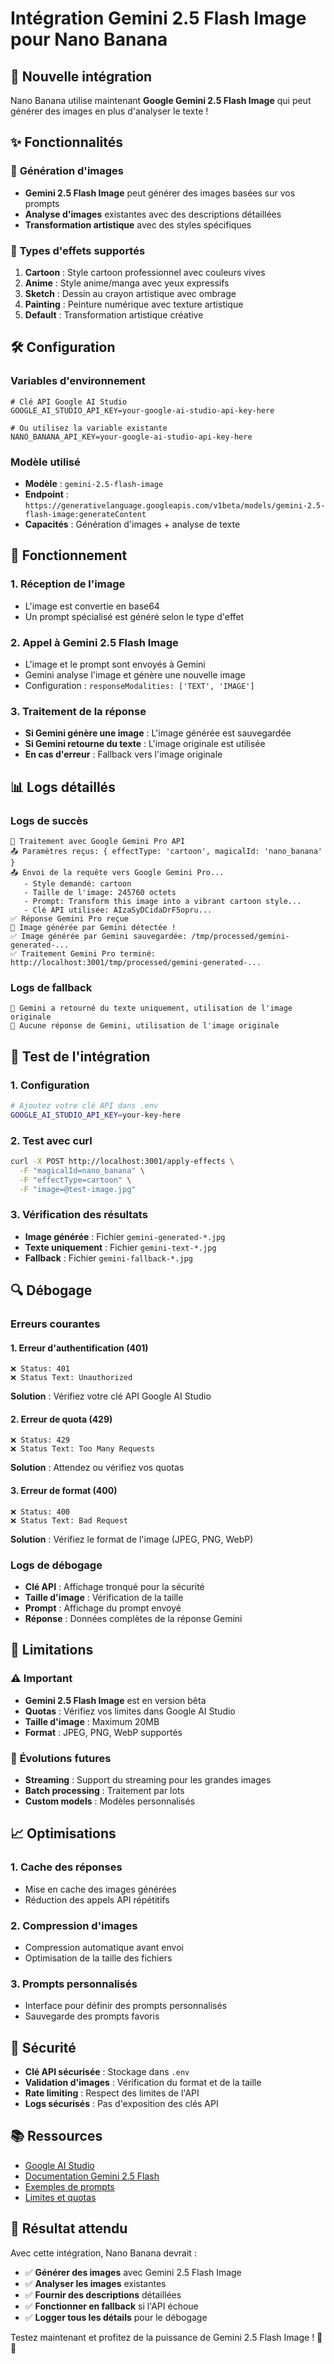 # Intégration Gemini 2.5 Flash Image pour Nano Banana

## 🚀 **Nouvelle intégration**

Nano Banana utilise maintenant **Google Gemini 2.5 Flash Image** qui peut générer des images en plus d'analyser le texte !

## ✨ **Fonctionnalités**

### 🎨 **Génération d'images**
- **Gemini 2.5 Flash Image** peut générer des images basées sur vos prompts
- **Analyse d'images** existantes avec des descriptions détaillées
- **Transformation artistique** avec des styles spécifiques

### 🔧 **Types d'effets supportés**

1. **Cartoon** : Style cartoon professionnel avec couleurs vives
2. **Anime** : Style anime/manga avec yeux expressifs
3. **Sketch** : Dessin au crayon artistique avec ombrage
4. **Painting** : Peinture numérique avec texture artistique
5. **Default** : Transformation artistique créative

## 🛠️ **Configuration**

### Variables d'environnement
```env
# Clé API Google AI Studio
GOOGLE_AI_STUDIO_API_KEY=your-google-ai-studio-api-key-here

# Ou utilisez la variable existante
NANO_BANANA_API_KEY=your-google-ai-studio-api-key-here
```

### Modèle utilisé
- **Modèle** : `gemini-2.5-flash-image`
- **Endpoint** : `https://generativelanguage.googleapis.com/v1beta/models/gemini-2.5-flash-image:generateContent`
- **Capacités** : Génération d'images + analyse de texte

## 🔄 **Fonctionnement**

### 1. **Réception de l'image**
- L'image est convertie en base64
- Un prompt spécialisé est généré selon le type d'effet

### 2. **Appel à Gemini 2.5 Flash Image**
- L'image et le prompt sont envoyés à Gemini
- Gemini analyse l'image et génère une nouvelle image
- Configuration : `responseModalities: ['TEXT', 'IMAGE']`

### 3. **Traitement de la réponse**
- **Si Gemini génère une image** : L'image générée est sauvegardée
- **Si Gemini retourne du texte** : L'image originale est utilisée
- **En cas d'erreur** : Fallback vers l'image originale

## 📊 **Logs détaillés**

### Logs de succès
```
🍌 Traitement avec Google Gemini Pro API
📤 Paramètres reçus: { effectType: 'cartoon', magicalId: 'nano_banana' }
📤 Envoi de la requête vers Google Gemini Pro...
   - Style demandé: cartoon
   - Taille de l'image: 245760 octets
   - Prompt: Transform this image into a vibrant cartoon style...
   - Clé API utilisée: AIzaSyDCidaDrF5opru...
✅ Réponse Gemini Pro reçue
🎨 Image générée par Gemini détectée !
✅ Image générée par Gemini sauvegardée: /tmp/processed/gemini-generated-...
✅ Traitement Gemini Pro terminé: http://localhost:3001/tmp/processed/gemini-generated-...
```

### Logs de fallback
```
📝 Gemini a retourné du texte uniquement, utilisation de l'image originale
🔄 Aucune réponse de Gemini, utilisation de l'image originale
```

## 🧪 **Test de l'intégration**

### 1. **Configuration**
```bash
# Ajoutez votre clé API dans .env
GOOGLE_AI_STUDIO_API_KEY=your-key-here
```

### 2. **Test avec curl**
```bash
curl -X POST http://localhost:3001/apply-effects \
  -F "magicalId=nano_banana" \
  -F "effectType=cartoon" \
  -F "image=@test-image.jpg"
```

### 3. **Vérification des résultats**
- **Image générée** : Fichier `gemini-generated-*.jpg`
- **Texte uniquement** : Fichier `gemini-text-*.jpg`
- **Fallback** : Fichier `gemini-fallback-*.jpg`

## 🔍 **Débogage**

### Erreurs courantes

#### 1. **Erreur d'authentification (401)**
```
❌ Status: 401
❌ Status Text: Unauthorized
```
**Solution** : Vérifiez votre clé API Google AI Studio

#### 2. **Erreur de quota (429)**
```
❌ Status: 429
❌ Status Text: Too Many Requests
```
**Solution** : Attendez ou vérifiez vos quotas

#### 3. **Erreur de format (400)**
```
❌ Status: 400
❌ Status Text: Bad Request
```
**Solution** : Vérifiez le format de l'image (JPEG, PNG, WebP)

### Logs de débogage
- **Clé API** : Affichage tronqué pour la sécurité
- **Taille d'image** : Vérification de la taille
- **Prompt** : Affichage du prompt envoyé
- **Réponse** : Données complètes de la réponse Gemini

## 🚧 **Limitations**

### ⚠️ **Important**
- **Gemini 2.5 Flash Image** est en version bêta
- **Quotas** : Vérifiez vos limites dans Google AI Studio
- **Taille d'image** : Maximum 20MB
- **Format** : JPEG, PNG, WebP supportés

### 🔮 **Évolutions futures**
- **Streaming** : Support du streaming pour les grandes images
- **Batch processing** : Traitement par lots
- **Custom models** : Modèles personnalisés

## 📈 **Optimisations**

### 1. **Cache des réponses**
- Mise en cache des images générées
- Réduction des appels API répétitifs

### 2. **Compression d'images**
- Compression automatique avant envoi
- Optimisation de la taille des fichiers

### 3. **Prompts personnalisés**
- Interface pour définir des prompts personnalisés
- Sauvegarde des prompts favoris

## 🔐 **Sécurité**

- **Clé API sécurisée** : Stockage dans `.env`
- **Validation d'images** : Vérification du format et de la taille
- **Rate limiting** : Respect des limites de l'API
- **Logs sécurisés** : Pas d'exposition des clés API

## 📚 **Ressources**

- [Google AI Studio](https://aistudio.google.com/)
- [Documentation Gemini 2.5 Flash](https://ai.google.dev/docs)
- [Exemples de prompts](https://ai.google.dev/docs/prompt_best_practices)
- [Limites et quotas](https://ai.google.dev/docs/quotas)

## 🎯 **Résultat attendu**

Avec cette intégration, Nano Banana devrait :
- ✅ **Générer des images** avec Gemini 2.5 Flash Image
- ✅ **Analyser les images** existantes
- ✅ **Fournir des descriptions** détaillées
- ✅ **Fonctionner en fallback** si l'API échoue
- ✅ **Logger tous les détails** pour le débogage

Testez maintenant et profitez de la puissance de Gemini 2.5 Flash Image ! 🍌✨




